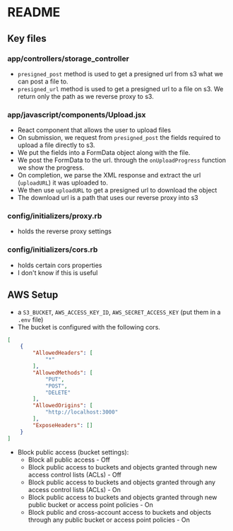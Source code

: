 # README

## Key files

### app/controllers/storage_controller

- `presigned_post` method is used to get a presigned url from s3 what we can post a file to.
- `presigned_url` method is used to get a presigned url to a file on s3. We return only the path as we reverse proxy to s3.

### app/javascript/components/Upload.jsx

- React component that allows the user to upload files
- On submission, we request from `presigned_post` the fields required to upload a file directly to s3.
- We put the fields into a FormData object along with the file.
- We post the FormData to the url. through the `onUploadProgress` function we show the progress.
- On completion, we parse the XML response and extract the url (`uploadURL`) it was uploaded to.
- We then use `uploadURL` to get a presigned url to download the object
- The download url is a path that uses our reverse proxy into s3

### config/initializers/proxy.rb

- holds the reverse proxy settings

### config/initializers/cors.rb

- holds certain cors properties
- I don't know if this is useful

## AWS Setup

- a `S3_BUCKET`, `AWS_ACCESS_KEY_ID`, `AWS_SECRET_ACCESS_KEY` (put them in a `.env` file)
- The bucket is configured with the following cors.

```json
[
    {
        "AllowedHeaders": [
            "*"
        ],
        "AllowedMethods": [
            "PUT",
            "POST",
            "DELETE"
        ],
        "AllowedOrigins": [
            "http://localhost:3000"
        ],
        "ExposeHeaders": []
    }
]
```

- Block public access (bucket settings):
  - Block all public access - Off
  - Block public access to buckets and objects granted through new access control lists (ACLs) - Off
  - Block public access to buckets and objects granted through any access control lists (ACLs) - On
  - Block public access to buckets and objects granted through new public bucket or access point policies - On
  - Block public and cross-account access to buckets and objects through any public bucket or access point policies - On